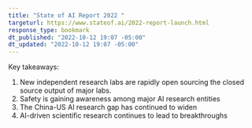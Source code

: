 ```yaml
---
title: "State of AI Report 2022 "
targeturl: https://www.stateof.ai/2022-report-launch.html 
response_type: bookmark
dt_published: "2022-10-12 19:07 -05:00"
dt_updated: "2022-10-12 19:07 -05:00"
---
```


Key takeaways:

1. New independent research labs are rapidly open sourcing the closed source output of major labs.
2. Safety is gaining awareness among major AI research entities
3. The China-US AI research gap has continued to widen
4. AI-driven scientific research continues to lead to breakthroughs
